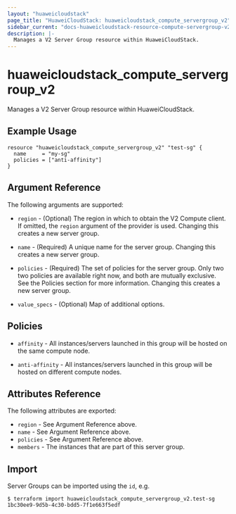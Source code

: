 ```yaml
---
layout: "huaweicloudstack"
page_title: "HuaweiCloudStack: huaweicloudstack_compute_servergroup_v2"
sidebar_current: "docs-huaweicloudstack-resource-compute-servergroup-v2"
description: |-
  Manages a V2 Server Group resource within HuaweiCloudStack.
---
```


# huaweicloudstack\_compute\_servergroup_v2

Manages a V2 Server Group resource within HuaweiCloudStack.

## Example Usage

```hcl
resource "huaweicloudstack_compute_servergroup_v2" "test-sg" {
  name     = "my-sg"
  policies = ["anti-affinity"]
}
```

## Argument Reference

The following arguments are supported:

* `region` - (Optional) The region in which to obtain the V2 Compute client.
    If omitted, the `region` argument of the provider is used. Changing
    this creates a new server group.

* `name` - (Required) A unique name for the server group. Changing this creates
    a new server group.

* `policies` - (Required) The set of policies for the server group. Only two
    two policies are available right now, and both are mutually exclusive. See
    the Policies section for more information. Changing this creates a new
    server group.

* `value_specs` - (Optional) Map of additional options.

## Policies

* `affinity` - All instances/servers launched in this group will be hosted on
    the same compute node.

* `anti-affinity` - All instances/servers launched in this group will be
    hosted on different compute nodes.

## Attributes Reference

The following attributes are exported:

* `region` - See Argument Reference above.
* `name` - See Argument Reference above.
* `policies` - See Argument Reference above.
* `members` - The instances that are part of this server group.

## Import

Server Groups can be imported using the `id`, e.g.

```
$ terraform import huaweicloudstack_compute_servergroup_v2.test-sg 1bc30ee9-9d5b-4c30-bdd5-7f1e663f5edf
```
